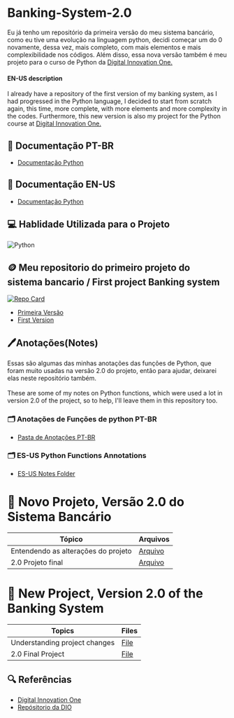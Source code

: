 # Banking-System-2.0
Eu já tenho um repositório da primeira versão do meu sistema bancário, como eu tive uma evolução na linguagem python, decidi começar um do 0 novamente, dessa vez, mais completo, com mais elementos e mais complexibilidade nos códigos. 
Além disso, essa nova versão também é meu projeto para o curso de Python da  [Digital Innovation One.](https://www.google.com/url?sa=t&rct=j&q=&esrc=s&source=web&cd=&cad=rja&uact=8&ved=2ahUKEwji5PjIoIyHAxWOrpUCHYbtB6IQFnoECAYQAQ&url=https%3A%2F%2Fwww.dio.me%2F&usg=AOvVaw3P75GLlstjORQVFDCyOyYk&opi=89978449)

#### EN-US description
I already have a repository of the first version of my banking system, as I had progressed in the Python language, I decided to start from scratch again, this time, more complete, with more elements and more complexity in the codes.
Furthermore, this new version is also my project for the Python course at [Digital Innovation One.](https://www.google.com/url?sa=t&rct=j&q=&esrc=s&source=web&cd=&cad=rja&uact=8&ved=2ahUKEwji5PjIoIyHAxWOrpUCHYbtB6IQFnoECAYQAQ&url=https%3A%2F%2Fwww.dio.me%2F&usg=AOvVaw3P75GLlstjORQVFDCyOyYk&opi=89978449)

## 📖 Documentação PT-BR 
- [Documentação Python](https://docs.python.org/pt-br/3/tutorial/)
## 📖 Documentação EN-US
- [Documentação Python](https://docs.python.org/3/tutorial/index.html)

 ## 💻 Hablidade Utilizada para o Projeto
![Python](https://img.shields.io/badge/python-black?style=for-the-badge&logo=python&logoColor=ffdd54)


## 🪙 Meu repositorio do primeiro projeto do sistema bancario / First project Banking system
[![Repo Card](https://github-readme-stats.vercel.app/api/pin/?username=GusGgk&repo=Creating_Banking_System&bg_color=000&border_color=30A3DC&show_icons=true&icon_color=30A3DC&title_color=E94D5F&text_color=FFF)](https://github.com/GusGgk/Creating_Banking_System)<BR>
- [Primeira Versão](https://github.com/GusGgk/banking-system-2.0/blob/main/PT-BR/SISTEMAS_BANCARIOS/1.0_Sistema_Bancario.py)
- [First Version](https://github.com/GusGgk/banking-system-2.0/blob/main/EN-US/1.0_Sistema_Bancario.py)

## 🖊️Anotações(Notes)
Essas são algumas das minhas  anotações das funções de Python, que foram muito usadas na versão 2.0 do projeto, então para ajudar, deixarei elas neste repositório também. <br>
<br>
These are some of my notes on Python functions, which were used a lot in version 2.0 of the project, so to help, I'll leave them in this repository too.

### 🗂️ Anotações de Funções de python PT-BR 
- [Pasta de Anotações PT-BR](https://github.com/GusGgk/banking-system-2.0/tree/main/PT-BR/Dominando%20Fun%C3%A7%C3%B5es%20Python)
### 🗂️ ES-US Python Functions Annotations
- [ES-US Notes Folder](https://github.com/GusGgk/banking-system-2.0/tree/main/EN-US/Mastering%20Python%20Functions)
# 💎 Novo Projeto, Versão 2.0 do Sistema Bancário
| Tópico | Arquivos |
|------- |--------- |
Entendendo as alterações do projeto | [Arquivo](https://github.com/GusGgk/banking-system-2.0/blob/main/PT-BR/SISTEMAS_BANCARIOS/Apresentando%20o%20desafio%20-%20Otimizando%20o%20sistema%20bancario.txt)
2.0 Projeto final | [Arquivo](https://github.com/GusGgk/banking-system-2.0/blob/main/PT-BR/SISTEMAS_BANCARIOS/2.0_Sistema_Bancario.py)
# 💎 New Project, Version 2.0 of the Banking System
| Topics | Files |
|------- |--------- |
Understanding project changes | [File](https://github.com/GusGgk/banking-system-2.0/blob/main/EN-US/presenting%20the%20challenge.txt)
2.0 Final Project | [File](https://github.com/GusGgk/banking-system-2.0/blob/main/EN-US/2.0_Sistema_Bancario.py) 

## 🔍 Referências
- [Digital Innovation One](https://www.dio.me)
- [Repósitorio da DIO](httpsgithub.comdigitalinnovationonetrilha-python-dio)
